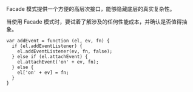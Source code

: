 Facade 模式提供一个方便的高层次接口，能够隐藏底层的真实复杂性。

当使用 Facade 模式时，要试着了解涉及的任何性能成本，并确认是否值得抽象。

```
var addEvent = function (el, ev, fn) {
  if (el.addEventListener) {
    el.addEventListener(ev, fn, false);
  } else if (el.attachEvent) {
    el.attachEvent('on' + ev, fn);
  } else {
    el['on' + ev] = fn;
  }
}
```
